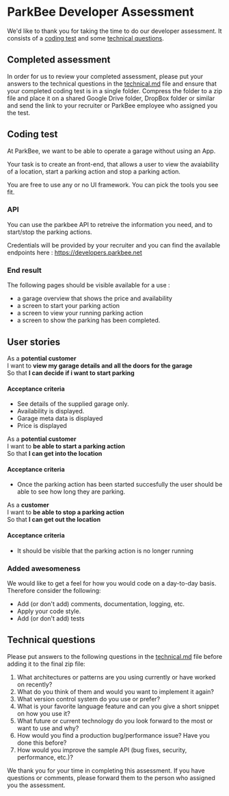 # ParkBee Developer Assessment

We'd like to thank you for taking the time to do our developer assessment. It consists of a [coding test](#coding-test) and some [technical questions](#technical-questions).

## Completed assessment

In order for us to review your completed assessment, please put your answers to the technical questions in the [technical.md](technical.md) file and ensure that your completed coding test is in a single folder. Compress the folder to a zip file and place it on a shared Google Drive folder, DropBox folder or similar and send the link to your recruiter or ParkBee employee who assigned you the test.

## Coding test

At ParkBee, we want to be able to operate a garage without using an App. 

Your task is to create an front-end, that allows a user to view the avaiability of a location, start a parking action and stop a parking action. 

You are free to use any or no UI framework. You can pick the tools you see fit. 

### API
You can use the parkbee API to retreive the information you need, and to start/stop the parking actions. 

Credentials will be provided by your recruiter and you can find the available endpoints here : https://developers.parkbee.net

### End result
The following pages should be visible available for a use : 

* a garage overview that shows the price and availability
* a screen to start your parking action
* a screen to view your running parking action
* a screen to show the parking has been completed.


## User stories

As a **potential customer**  
I want to **view my garage details and all the doors for the garage**  
So that **I can decide if i want to start parking**  

#### Acceptance criteria

* See details of the supplied garage only.
* Availability is displayed.
* Garage meta data is displayed
* Price is displayed

As a **potential customer**  
I want to **be able to start a parking action**  
So that **I can get into the location**

#### Acceptance criteria
* Once the parking action has been started succesfully the user should be able to see how long they are parking.

As a **customer**  
I want to **be able to stop a parking action**  
So that **I can get out the location**

#### Acceptance criteria

* It should be visible that the parking action is no longer running

### Added awesomeness

We would like to get a feel for how you would code on a day-to-day basis. Therefore consider the following:

* Add (or don't add) comments, documentation, logging, etc.
* Apply your code style.
* Add (or don't add) tests

## Technical questions

Please put answers to the following questions in the [technical.md](technical.md) file before adding it to the final zip file:

1. What architectures or patterns are you using currently or have worked on recently?
2. What do you think of them and would you want to implement it again?
3. What version control system do you use or prefer?
4. What is your favorite language feature and can you give a short snippet on how you use it?
5. What future or current technology do you look forward to the most or want to use and why?
6. How would you find a production bug/performance issue? Have you done this before?
7. How would you improve the sample API (bug fixes, security, performance, etc.)?

We thank you for your time in completing this assessment. If you have questions or comments, please forward them to the person who assigned you the assessment.

